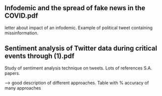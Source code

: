 ## Infodemic and the spread of fake news in the COVID.pdf

letter about impact of an infodemic. Example of political tweet containing missinformation.

## Sentiment analysis of Twitter data during critical events through (1).pdf

Study of sentiment analysis technique on tweets. Lots of references S.A. papers.

--> good description of different approaches. Table with % accuracy of many approaches
